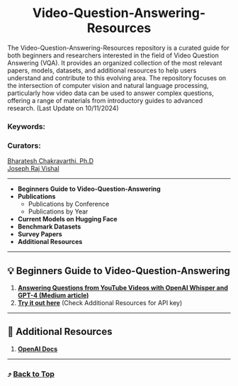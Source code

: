 <h1 align="center"> Video-Question-Answering-Resources </h1>

The Video-Question-Answering-Resources repository is a curated guide for both beginners and researchers interested in the field of Video Question Answering (VQA). It provides an organized collection of the most relevant papers, models, datasets, and additional resources to help users understand and contribute to this evolving area. The repository focuses on the intersection of computer vision and natural language processing, particularly how video data can be used to answer complex questions, offering a range of materials from introductory guides to advanced research. (Last Update on 10/11/2024)

### Keywords:

### Curators:
[ Bharatesh Chakravarthi, Ph.D](https://chakravarthi589.github.io/)
</br>
[Joseph Raj Vishal](https://github.com/joe-rabbit)

---

- **Beginners Guide to Video-Question-Answering**
- **Publications**
  - Publications by Conference
  - Publications by Year
- **Current Models on Hugging Face**
- **Benchmark Datasets**
- **Survey Papers**
- **Additional Resources**


---

## :bulb: Beginners Guide to Video-Question-Answering

1. **[Answering Questions from YouTube Videos with OpenAI Whisper and GPT-4 (Medium article)](https://medium.com/@mksupriya2/answering-questions-from-youtube-videos-with-openai-whisper-and-gpt-4-9a0ae11389ba)**
2. **[Try it out here](https://colab.research.google.com/drive/1qTUr1rYB3L3ZlFyLocWbRKg_HVfLvyvT?usp=sharing)** (Check Additional Resources for API key)

---

## :telescope: Additional Resources

1. **[OpenAI Docs](https://platform.openai.com/docs/api-reference/introduction)**


---

### :arrow_heading_up: [Back to Top](#video-question-answering-resources)
